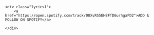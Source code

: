<!DOCTYPE html>
<html>
<head>
    <title>Manoel Gomes - Caneta Azul</title>
    <link rel="stylesheet" type="text/css" href="style.css">
</head>
<body>


    <div class="lyrics1"> 
        <a href="https://open.spotify.com/track/08XvRS5EH8FfD6urhgaPD2">ADD & FOLLOW ON SPOTIFY</a>

    </div>



</body>
</html>
